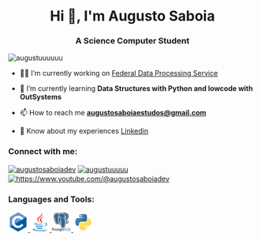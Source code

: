 <h1 align="center">Hi 👋, I'm Augusto Saboia</h1>
<h3 align="center">A Science Computer Student</h3>

<p align="left"> <img src="https://komarev.com/ghpvc/?username=augustuuuuuu&label=Profile%20views&color=0e75b6&style=flat" alt="augustuuuuuu" /> </p>

- 🧑‍💻 I’m currently working on [Federal Data Processing Service](https://en.wikipedia.org/wiki/Servi%C3%A7o_Federal_de_Processamento_de_Dados)

- 🌱 I’m currently learning **Data Structures with Python and lowcode with OutSystems**

- 📫 How to reach me **augustosaboiaestudos@gmail.com**

- 📄 Know about my experiences [Linkedin](https://www.linkedin.com/in/augustosaboiadev/)

<h3 align="left">Connect with me:</h3>
<p align="left">
<a href="https://linkedin.com/in/augustosaboiadev" target="blank"><img align="center" src="https://raw.githubusercontent.com/rahuldkjain/github-profile-readme-generator/master/src/images/icons/Social/linked-in-alt.svg" alt="augustosaboiadev" height="30" width="40" /></a>
<a href="https://instagram.com/augustuuuuu" target="blank"><img align="center" src="https://raw.githubusercontent.com/rahuldkjain/github-profile-readme-generator/master/src/images/icons/Social/instagram.svg" alt="augustuuuuu" height="30" width="40" /></a>
<a href="https://www.youtube.com/@augustosaboiadev" target="blank"><img align="center" src="https://raw.githubusercontent.com/rahuldkjain/github-profile-readme-generator/master/src/images/icons/Social/youtube.svg" alt="https://www.youtube.com/@augustosaboiadev" height="30" width="40" /></a>
</p>

<h3 align="left">Languages and Tools:</h3>
<p align="left"> <a href="https://www.cprogramming.com/" target="_blank" rel="noreferrer"> <img src="https://raw.githubusercontent.com/devicons/devicon/master/icons/c/c-original.svg" alt="c" width="40" height="40"/> </a> <a href="https://www.java.com" target="_blank" rel="noreferrer"> <img src="https://raw.githubusercontent.com/devicons/devicon/master/icons/java/java-original.svg" alt="java" width="40" height="40"/> </a> <a href="https://www.postgresql.org" target="_blank" rel="noreferrer"> <img src="https://raw.githubusercontent.com/devicons/devicon/master/icons/postgresql/postgresql-original-wordmark.svg" alt="postgresql" width="40" height="40"/> </a> <a href="https://www.python.org" target="_blank" rel="noreferrer"> <img src="https://raw.githubusercontent.com/devicons/devicon/master/icons/python/python-original.svg" alt="python" width="40" height="40"/> </a> </p>

